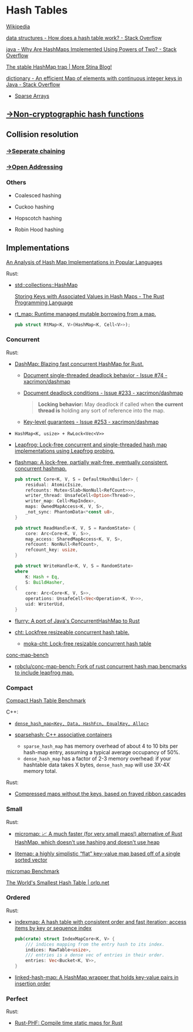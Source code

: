 # Hash Tables
[Wikipedia](https://en.wikipedia.org/wiki/Hash_table)

[data structures - How does a hash table work? - Stack Overflow](https://stackoverflow.com/questions/730620/how-does-a-hash-table-work)

[java - Why Are HashMaps Implemented Using Powers of Two? - Stack Overflow](https://stackoverflow.com/questions/53526790/why-are-hashmaps-implemented-using-powers-of-two)

[The stable HashMap trap | More Stina Blog!](https://morestina.net/blog/1843/the-stable-hashmap-trap)

[dictionary - An efficient Map of elements with continuous integer keys in Java - Stack Overflow](https://stackoverflow.com/questions/55279761/an-efficient-map-of-elements-with-continuous-integer-keys-in-java)
- [Sparse Arrays](../Sparse/Arrays.md)

## [→Non-cryptographic hash functions](https://github.com/Chaoses-Ib/Cryptology#non-cryptographic-hash-functions)

## Collision resolution
### [→Seperate chaining](Seperate%20Chaining.md)

### [→Open Addressing](Open%20Addressing.md)

### Others
- Coalesced hashing

- Cuckoo hashing

- Hopscotch hashing

- Robin Hood hashing

## Implementations
[An Analysis of Hash Map Implementations in Popular Languages](https://rcoh.me/posts/hash-map-analysis/)

Rust:
- [std::collections::HashMap](https://doc.rust-lang.org/stable/std/collections/struct.HashMap.html)

  [Storing Keys with Associated Values in Hash Maps - The Rust Programming Language](https://doc.rust-lang.org/book/ch08-03-hash-maps.html)

- [rt_map: Runtime managed mutable borrowing from a map.](https://github.com/azriel91/rt_map)

  ```rust
  pub struct RtMap<K, V>(HashMap<K, Cell<V>>);
  ```

### Concurrent
Rust:
- [DashMap: Blazing fast concurrent HashMap for Rust.](https://github.com/xacrimon/dashmap)
  - [Document single-threaded deadlock behavior - Issue #74 - xacrimon/dashmap](https://github.com/xacrimon/dashmap/issues/74)
  - [Document deadlock conditions - Issue #233 - xacrimon/dashmap](https://github.com/xacrimon/dashmap/issues/233)

    > **Locking behavior:** May deadlock if called when **the current thread is** holding any sort of reference into the map.
  - [Key-level guarantees - Issue #253 - xacrimon/dashmap](https://github.com/xacrimon/dashmap/issues/253)

- `HashMap<K, usize> + RwLock<Vec<V>>`

- [Leapfrog: Lock-free concurrent and single-threaded hash map implementations using Leapfrog probing.](https://github.com/robclu/leapfrog)

- [flashmap: A lock-free, partially wait-free, eventually consistent, concurrent hashmap.](https://github.com/Cassy343/flashmap)

  ```rust
  pub struct Core<K, V, S = DefaultHashBuilder> {
      residual: AtomicIsize,
      refcounts: Mutex<Slab<NonNull<RefCount>>>,
      writer_thread: UnsafeCell<Option<Thread>>,
      writer_map: Cell<MapIndex>,
      maps: OwnedMapAccess<K, V, S>,
      _not_sync: PhantomData<*const u8>,
  }
  ```

  ```rust
  pub struct ReadHandle<K, V, S = RandomState> {
      core: Arc<Core<K, V, S>>,
      map_access: SharedMapAccess<K, V, S>,
      refcount: NonNull<RefCount>,
      refcount_key: usize,
  }
  ```

  ```rust
  pub struct WriteHandle<K, V, S = RandomState>
  where
      K: Hash + Eq,
      S: BuildHasher,
  {
      core: Arc<Core<K, V, S>>,
      operations: UnsafeCell<Vec<Operation<K, V>>>,
      uid: WriterUid,
  }
  ```

- [flurry: A port of Java's ConcurrentHashMap to Rust](https://github.com/jonhoo/flurry)

- [cht: Lockfree resizeable concurrent hash table.](https://github.com/Gregory-Meyer/cht)
  - [moka-cht: Lock-free resizable concurrent hash table](https://github.com/moka-rs/moka-cht)

[conc-map-bench](https://github.com/xacrimon/conc-map-bench)
- [robclu/conc-map-bench: Fork of rust concurrent hash map bencmarks to include leapfrog map.](https://github.com/robclu/conc-map-bench)

### Compact
[Compact Hash Table Benchmark](https://github.com/koeppl/hashbench)

C++:
- [`dense_hash_map<Key, Data, HashFcn, EqualKey, Alloc>`](https://goog-sparsehash.sourceforge.net/doc/dense_hash_map.html)

- [sparsehash: C++ associative containers](https://github.com/sparsehash/sparsehash)
  - `sparse_hash_map` has memory overhead of about 4 to 10 bits per hash-map entry, assuming a typical average occupancy of 50%.
  - `dense_hash_map` has a factor of 2-3 memory overhead: if your hashtable data takes X bytes, `dense_hash_map` will use 3X-4X memory total.

Rust:
- [Compressed maps without the keys, based on frayed ribbon cascades](https://github.com/bitwiseshiftleft/compressed_map)

### Small
Rust:
- [micromap: 📈 A much faster (for very small maps!) alternative of Rust HashMap, which doesn't use hashing and doesn't use heap](https://github.com/yegor256/micromap)

- [litemap: a highly simplistic “flat” key-value map based off of a single sorted vector](https://docs.rs/litemap/latest/litemap/)

[micromap Benchmark](https://github.com/yegor256/micromap#benchmark)

[The World's Smallest Hash Table | orlp.net](https://orlp.net/blog/worlds-smallest-hash-table/)

### Ordered
Rust:
- [indexmap: A hash table with consistent order and fast iteration; access items by key or sequence index](https://github.com/bluss/indexmap)

  ```rust
  pub(crate) struct IndexMapCore<K, V> {
      /// indices mapping from the entry hash to its index.
      indices: RawTable<usize>,
      /// entries is a dense vec of entries in their order.
      entries: Vec<Bucket<K, V>>,
  }
  ```
- [linked-hash-map: A HashMap wrapper that holds key-value pairs in insertion order](https://github.com/contain-rs/linked-hash-map)

### Perfect
Rust:
- [Rust-PHF: Compile time static maps for Rust](https://github.com/rust-phf/rust-phf)